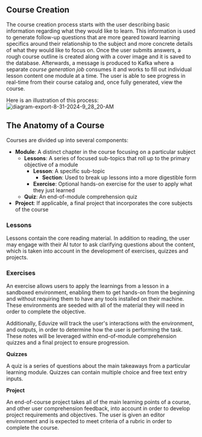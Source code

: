 ## Course Creation

The course creation process starts with the user describing basic information regarding what they would like to learn. This information is used to generate follow-up questions that are more geared toward learning specifics around their relationship to the subject and more concrete details of what they would like to focus on. Once the user submits answers, a rough course outline is created along with a cover image and it is saved to the database. Afterwards, a message is produced to Kafka where a separate *course generation job* consumes it and works to fill out individual lesson content one module at a time. The user is able to see progress in real-time from their course catalog and, once fully generated, view the course.

Here is an illustration of this process:
![diagram-export-8-31-2024-9_28_20-AM](https://github.com/user-attachments/assets/83c01617-6519-4626-b7e8-3f947e4d3c45)

## The Anatomy of a Course

Courses are divided up into several components:

- **Module**: A distinct chapter in the course focusing on a particular subject
  - **Lessons**: A series of focused sub-topics that roll up to the primary objective of a module
    - **Lesson**: A specific sub-topic
      - **Section**: Used to break up lessons into a more digestible form
    - **Exercise**: Optional hands-on exercise for the user to apply what they just learned
  - **Quiz**: An end-of-module comprehension quiz
- **Project**: If applicable, a final project that incorporates the core subjects of the course

### Lessons

Lessons contain the core reading material. In addition to reading, the user may engage with their AI tutor to ask clarifying questions about the content, which is taken into account in the development of exercises, quizzes and projects.

### Exercises

An exercise allows users to apply the learnings from a lesson in a sandboxed environment, enabling them to get hands-on from the beginning and without requiring them to have any tools installed on their machine. These environments are seeded with all of the material they will need in order to complete the objective.

Additionally, Eduvize will track the user's interactions with the environment, and outputs, in order to determine how the user is performing the task. These notes will be leveraged within end-of-module comprehension quizzes and a final project to ensure progression.

**Quizzes**

A quiz is a series of questions about the main takeaways from a particular learning module. Quizzes can contain multiple choice and free text entry inputs.

**Project**

An end-of-course project takes all of the main learning points of a course, and other user comprehension feedback, into account in order to develop project requirements and objectives. The user is given an editor environment and is expected to meet criteria of a rubric in order to complete the course.
